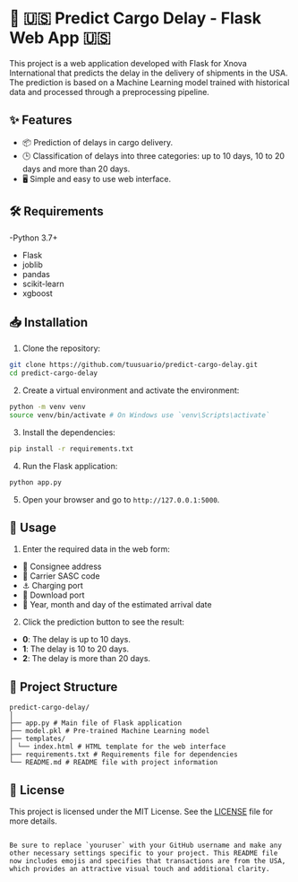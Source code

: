 # 🚢 🇺🇸 Predict Cargo Delay - Flask Web App 🇺🇸

This project is a web application developed with Flask for Xnova International that predicts the delay in the delivery of shipments in the USA. The prediction is based on a Machine Learning model trained with historical data and processed through a preprocessing pipeline.

## ✨ Features

- 📦 Prediction of delays in cargo delivery.
- 🕒 Classification of delays into three categories: up to 10 days, 10 to 20 days and more than 20 days.
- 🖥️ Simple and easy to use web interface.

## 🛠️ Requirements

-Python 3.7+
- Flask
- joblib
- pandas
- scikit-learn
- xgboost

## 📥 Installation

1. Clone the repository:
 ```bash
 git clone https://github.com/tuusuario/predict-cargo-delay.git
 cd predict-cargo-delay
 ```

2. Create a virtual environment and activate the environment:
 ```bash
 python -m venv venv
 source venv/bin/activate # On Windows use `venv\Scripts\activate`
 ```

3. Install the dependencies:
 ```bash
 pip install -r requirements.txt
 ```

4. Run the Flask application:
 ```bash
 python app.py
 ```

5. Open your browser and go to `http://127.0.0.1:5000`.

## 📝 Usage

1. Enter the required data in the web form:
 - 🏢 Consignee address
 - 🚚 Carrier SASC code
 - ⚓ Charging port
 - 🚢 Download port
 - 📅 Year, month and day of the estimated arrival date

2. Click the prediction button to see the result:
 - **0**: The delay is up to 10 days.
 - **1**: The delay is 10 to 20 days.
 - **2**: The delay is more than 20 days.

## 📂 Project Structure

```plaintext
predict-cargo-delay/
│
├── app.py # Main file of Flask application
├── model.pkl # Pre-trained Machine Learning model
├── templates/
│ └── index.html # HTML template for the web interface
├── requirements.txt # Requirements file for dependencies
└── README.md # README file with project information
```

## 📜 License

This project is licensed under the MIT License. See the [LICENSE](LICENSE) file for more details.
```

Be sure to replace `youruser` with your GitHub username and make any other necessary settings specific to your project. This README file now includes emojis and specifies that transactions are from the USA, which provides an attractive visual touch and additional clarity.
